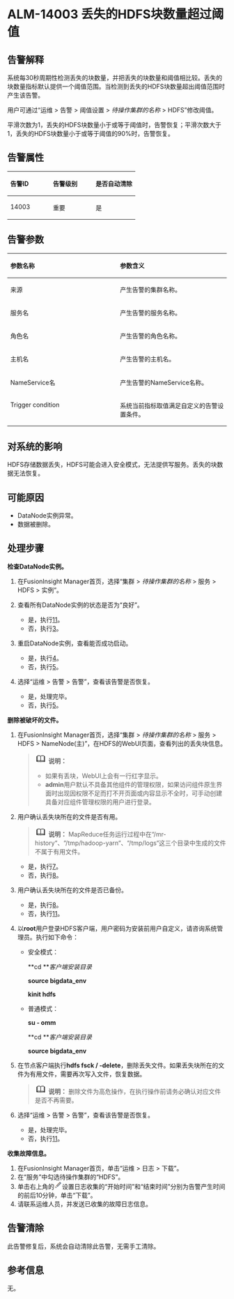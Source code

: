 # ALM-14003 丢失的HDFS块数量超过阈值<a name="ALM-14003"></a>

## 告警解释<a name="section8243740"></a>

系统每30秒周期性检测丢失的块数量，并把丢失的块数量和阈值相比较。丢失的块数量指标默认提供一个阈值范围。当检测到丢失的HDFS块数量超出阈值范围时产生该告警。

用户可通过“运维 \> 告警 \> 阈值设置 \>  _待操作集群的名称_  \> HDFS”修改阈值。

平滑次数为1，丢失的HDFS块数量小于或等于阈值时，告警恢复；平滑次数大于1，丢失的HDFS块数量小于或等于阈值的90%时，告警恢复。

## 告警属性<a name="section7084804"></a>

<a name="table38418539"></a>
<table><thead align="left"><tr id="row53418480"><th class="cellrowborder" valign="top" width="33.33333333333333%" id="mcps1.1.4.1.1"><p id="p31929608"><a name="p31929608"></a><a name="p31929608"></a>告警ID</p>
</th>
<th class="cellrowborder" valign="top" width="33.33333333333333%" id="mcps1.1.4.1.2"><p id="p36161432"><a name="p36161432"></a><a name="p36161432"></a>告警级别</p>
</th>
<th class="cellrowborder" valign="top" width="33.33333333333333%" id="mcps1.1.4.1.3"><p id="p43394889"><a name="p43394889"></a><a name="p43394889"></a>是否自动清除</p>
</th>
</tr>
</thead>
<tbody><tr id="row25325122"><td class="cellrowborder" valign="top" width="33.33333333333333%" headers="mcps1.1.4.1.1 "><p id="p38069036"><a name="p38069036"></a><a name="p38069036"></a>14003</p>
</td>
<td class="cellrowborder" valign="top" width="33.33333333333333%" headers="mcps1.1.4.1.2 "><p id="p63693103"><a name="p63693103"></a><a name="p63693103"></a>重要</p>
</td>
<td class="cellrowborder" valign="top" width="33.33333333333333%" headers="mcps1.1.4.1.3 "><p id="p58867698"><a name="p58867698"></a><a name="p58867698"></a>是</p>
</td>
</tr>
</tbody>
</table>

## 告警参数<a name="section63763242"></a>

<a name="table3554205"></a>
<table><thead align="left"><tr id="row22865724"><th class="cellrowborder" valign="top" width="50%" id="mcps1.1.3.1.1"><p id="p40184376"><a name="p40184376"></a><a name="p40184376"></a>参数名称</p>
</th>
<th class="cellrowborder" valign="top" width="50%" id="mcps1.1.3.1.2"><p id="p33709057"><a name="p33709057"></a><a name="p33709057"></a>参数含义</p>
</th>
</tr>
</thead>
<tbody><tr id="row5538101328"><td class="cellrowborder" valign="top" width="50%" headers="mcps1.1.3.1.1 "><p id="p156438591896"><a name="p156438591896"></a><a name="p156438591896"></a>来源</p>
</td>
<td class="cellrowborder" valign="top" width="50%" headers="mcps1.1.3.1.2 "><p id="p187931338134115"><a name="p187931338134115"></a><a name="p187931338134115"></a>产生告警的集群名称。</p>
</td>
</tr>
<tr id="row46079102"><td class="cellrowborder" valign="top" width="50%" headers="mcps1.1.3.1.1 "><p id="p65062640"><a name="p65062640"></a><a name="p65062640"></a>服务名</p>
</td>
<td class="cellrowborder" valign="top" width="50%" headers="mcps1.1.3.1.2 "><p id="p66669494"><a name="p66669494"></a><a name="p66669494"></a>产生告警的服务名称。</p>
</td>
</tr>
<tr id="row63154538"><td class="cellrowborder" valign="top" width="50%" headers="mcps1.1.3.1.1 "><p id="p35626567"><a name="p35626567"></a><a name="p35626567"></a>角色名</p>
</td>
<td class="cellrowborder" valign="top" width="50%" headers="mcps1.1.3.1.2 "><p id="p26802723"><a name="p26802723"></a><a name="p26802723"></a>产生告警的角色名称。</p>
</td>
</tr>
<tr id="row39897916"><td class="cellrowborder" valign="top" width="50%" headers="mcps1.1.3.1.1 "><p id="p51620924"><a name="p51620924"></a><a name="p51620924"></a>主机名</p>
</td>
<td class="cellrowborder" valign="top" width="50%" headers="mcps1.1.3.1.2 "><p id="p45657288"><a name="p45657288"></a><a name="p45657288"></a>产生告警的主机名。</p>
</td>
</tr>
<tr id="row8262415"><td class="cellrowborder" valign="top" width="50%" headers="mcps1.1.3.1.1 "><p id="p65275865"><a name="p65275865"></a><a name="p65275865"></a>NameService名</p>
</td>
<td class="cellrowborder" valign="top" width="50%" headers="mcps1.1.3.1.2 "><p id="p52853732"><a name="p52853732"></a><a name="p52853732"></a>产生告警的NameService名称。</p>
</td>
</tr>
<tr id="row5921545"><td class="cellrowborder" valign="top" width="50%" headers="mcps1.1.3.1.1 "><p id="p9883160"><a name="p9883160"></a><a name="p9883160"></a>Trigger condition</p>
</td>
<td class="cellrowborder" valign="top" width="50%" headers="mcps1.1.3.1.2 "><p id="p62338491"><a name="p62338491"></a><a name="p62338491"></a>系统当前指标取值满足自定义的告警设置条件。</p>
</td>
</tr>
</tbody>
</table>

## 对系统的影响<a name="section36998271"></a>

HDFS存储数据丢失，HDFS可能会进入安全模式，无法提供写服务。丢失的块数据无法恢复。

## 可能原因<a name="section64548988"></a>

-   DataNode实例异常。
-   数据被删除。

## 处理步骤<a name="section44069987"></a>

**检查DataNode实例。**

1.  在FusionInsight Manager首页，选择“集群 \>  _待操作集群的名称_  \> 服务 \> HDFS \> 实例”。
2.  查看所有DataNode实例的状态是否为“良好”。
    -   是，执行[11](#li19356361163156)。
    -   否，执行[3](#li6471267163156)。

3.  <a name="li6471267163156"></a>重启DataNode实例，查看能否成功启动。
    -   是，执行[4](#li177391556152310)。
    -   否，执行[5](#li58241411163156)。

4.  <a name="li177391556152310"></a>选择“运维 \> 告警 \> 告警”，查看该告警是否恢复。
    -   是，处理完毕。
    -   否，执行[5](#li58241411163156)。


**删除被破坏的文件。**

1.  <a name="li58241411163156"></a>在FusionInsight Manager首页，选择“集群 \>  _待操作集群的名称_  \> 服务 \> HDFS \> NameNode\(主\)”，在HDFS的WebUI页面，查看列出的丢失块信息。

    >![](public_sys-resources/icon-note.gif) **说明：** 
    >-   如果有丢块，WebUI上会有一行红字显示。
    >-   **admin**用户默认不具备其他组件的管理权限，如果访问组件原生界面时出现因权限不足而打不开页面或内容显示不全时，可手动创建具备对应组件管理权限的用户进行登录。

2.  用户确认丢失块所在的文件是否有用。

    >![](public_sys-resources/icon-note.gif) **说明：** 
    >MapReduce任务运行过程中在“/mr-history“、“/tmp/hadoop-yarn“、“/tmp/logs“这三个目录中生成的文件不属于有用文件。

    -   是，执行[7](#li7098948163156)。
    -   否，执行[8](#li2696171714538)。

3.  <a name="li7098948163156"></a>用户确认丢失块所在的文件是否已备份。
    -   是，执行[8](#li2696171714538)。
    -   否，执行[11](#li19356361163156)。

4.  <a name="li2696171714538"></a>以**root**用户登录HDFS客户端，用户密码为安装前用户自定义，请咨询系统管理员。执行如下命令：
    -   安全模式：

        **cd **_客户端安装目录_

        **source bigdata\_env**

        **kinit hdfs**

    -   普通模式：

        **su - omm**

        **cd **_客户端安装目录_

        **source bigdata\_env**

5.  在节点客户端执行**hdfs fsck / -delete**，删除丢失文件。如果丢失块所在的文件为有用文件，需要再次写入文件，恢复数据。

    >![](public_sys-resources/icon-note.gif) **说明：** 
    >删除文件为高危操作，在执行操作前请务必确认对应文件是否不再需要。

6.  选择“运维 \> 告警 \> 告警”，查看该告警是否恢复。
    -   是，处理完毕。
    -   否，执行[11](#li19356361163156)。


**收集故障信息。**

1.  <a name="li19356361163156"></a>在FusionInsight Manager首页，单击“运维 \> 日志 \> 下载”。
2.  在“服务”中勾选待操作集群的“HDFS”。
3.  单击右上角的![](figures/zh-cn_image_0263895382.png)设置日志收集的“开始时间”和“结束时间”分别为告警产生时间的前后10分钟，单击“下载”。
4.  请联系运维人员，并发送已收集的故障日志信息。

## 告警清除<a name="section169311343318"></a>

此告警修复后，系统会自动清除此告警，无需手工清除。

## 参考信息<a name="section61085563"></a>

无。

